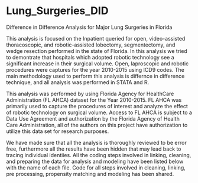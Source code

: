 # Lung_Surgeries_DID
Difference in Difference Analysis for Major Lung Surgeries in Florida 

This analysis is focused on the Inpatient  queried for open, video-assisted thoracoscopic, and robotic-assisted lobectomy, segmentectomy, and wedge resection performed in the state of Florida. In this analysis we tried to demontrate that hospitals which adopted  robotic technology see a significant increase in their surgical volume. Open, laproscopic and robotic procedures were captures for the year 2010-2015 using ICD9 codes.
The main methodology used to perform this analysis is differnce in difference technique, and all analysis was performed in STATA and R.

This analysis was performed by using Florida Agency for HealthCare Administration (FL AHCA) dataset for the Year 2010-2015. FL AHCA was primarily used to capture the procedures of interest and analyze the effect of robotic technology on surgical volume. Access to FL AHCA is subject to a Data Use Agreement and authorization by the Florida Agency of Health Care Administration, all of the authors on this project have authorization to utilize this data set for research purposes.

We have made sure that all the analysis is thoroughly reviewed to be error free, furthermore all the results have been hidden that may lead back to tracing individual identiies. All the coding steps involved in linking, cleaning, and preparing the data for analysis and modeling have been listed below with the name of each file. Code for all steps involved in cleaning, linking, pre processing, propensity matching and modeling has been shared.
